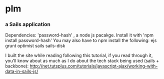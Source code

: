# plm
### a Sails application
Dependencies:
'password-hash' , a node js pacakge. Install it with 'npm install password-hash'
You may also have to npm install the following:
	ejs
	grunt
	optimist
	sails
	sails-disk

I built the site while reading following this tutorial, if you read through it, you'll know about as much as I do about the tech stack being used (sails + backbone): http://net.tutsplus.com/tutorials/javascript-ajax/working-with-data-in-sails-js/